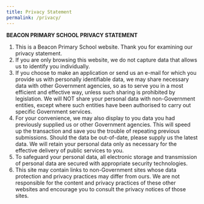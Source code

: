 ```yaml
---
title: Privacy Statement
permalink: /privacy/
---
```

**BEACON PRIMARY SCHOOL PRIVACY STATEMENT**

1.	This is a Beacon Primary School website. Thank you for examining our privacy statement.
2.	If you are only browsing this website, we do not capture data that allows us to identify you individually.
3.	If you choose to make an application or send us an e-mail for which you provide us with personally identifiable data, we may share necessary data with other Government agencies, so as to serve you in a most efficient and effective way, unless such sharing is prohibited by legislation. We will NOT share your personal data with non-Government entities, except where such entities have been authorised to carry out specific Government services.
4.	For your convenience, we may also display to you data you had previously supplied us or other Government agencies. This will speed up the transaction and save you the trouble of repeating previous submissions. Should the data be out-of-date, please supply us the latest data. We will retain your personal data only as necessary for the effective delivery of public services to you.
5.	To safeguard your personal data, all electronic storage and transmission of personal data are secured with appropriate security technologies.
6.	This site may contain links to non-Government sites whose data protection and privacy practices may differ from ours. We are not responsible for the content and privacy practices of these other websites and encourage you to consult the privacy notices of those sites.
